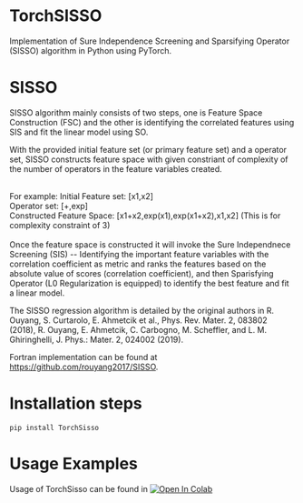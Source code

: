 
# TorchSISSO

Implementation of Sure Independence Screening and Sparsifying Operator (SISSO) algorithm in Python using PyTorch.

# SISSO

SISSO algorithm mainly consists of two steps, one is Feature Space Construction (FSC) and the other is identifying the correlated features using SIS and fit the linear model using SO. 

With the provided initial feature set (or primary feature set) and a operator set, SISSO constructs feature space with given constriant of complexity of the number of operators in the feature variables created. 

</br>
For example:
Initial Feature set: [x1,x2] </br>
Operator set: [+,exp] </br>
Constructed Feature Space: [x1+x2,exp(x1),exp(x1+x2),x1,x2]  (This is for complexity constraint of 3) 
</br>
</br>
Once the feature space is constructed it will invoke the Sure Independnece Screening (SIS) -- Identifying the important feature variables with the correlation coefficient as metric and ranks the features based on the absolute value of scores (correlation coefficient), and then Sparisfying Operator (L0 Regularization is equipped) to identify the best feature and fit a linear model. 
</br>

The SISSO regression algorithm is detailed by the original authors in R. Ouyang, S. Curtarolo, E. Ahmetcik et al., Phys. Rev. Mater. 2, 083802 (2018), R. Ouyang, E. Ahmetcik, C. Carbogno, M. Scheffler, and L. M. Ghiringhelli, J. Phys.: Mater. 2, 024002 (2019).
</br>

Fortran implementation can be found at https://github.com/rouyang2017/SISSO.

# Installation steps 
```
pip install TorchSisso
```

# Usage Examples
Usage of TorchSisso can be found in   <a href="https://github.com/PaulsonLab/TorchSISSO/blob/main/Test_Regressor_SISSO.ipynb">
  <img src="[https://colab.research.google.com/assets/colab-badge.svg](https://colab.research.google.com/drive/1q0TEEALkb1PzJuusGKyHphv7tfod66XA?usp=sharing)" alt="Open In Colab"/>
</a>

